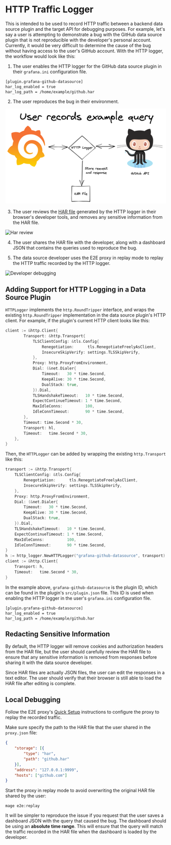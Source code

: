 # HTTP Traffic Logger

This is intended to be used to record HTTP traffic between a backend data source plugin and
the target API for debugging purposes. For example, let's say a user is attempting to demonstrate a bug
with the GitHub data source plugin that is not reproducible with the developer's personal account. Currently,
it would be very difficult to determine the cause of the bug without having access to the user's GitHub	account. With the
HTTP logger, the workflow would look like this:

1. The user enables the	HTTP logger for the GitHub data source plugin in their `grafana.ini` configuration file.

```
[plugin.grafana-github-datasource]
har_log_enabled = true
har_log_path = /home/example/github.har
```

2. The user reproduces the bug in their environment.

![User's envrionment](user.png)

3. The user reviews the [HAR file](https://en.wikipedia.org/wiki/HAR_(file_format)) generated by the HTTP logger in their browser's developer tools, and removes any sensitive information from the HAR file.

![Har review](har.png)

4. The user shares the HAR file with the developer, along with a dashboard JSON that contains the queries used to reproduce the bug.

4. The data source developer uses the E2E proxy in replay mode to replay the HTTP traffic recorded by the HTTP logger.

![Developer debugging](developer.png)

## Adding Support for HTTP Logging in a Data Source Plugin

`HTTPLogger` implements the `http.RoundTripper` interface, and wraps the existing `http.RoundTripper` implementation in
the data source plugin's HTTP client. For example, if the plugin's current HTTP client looks like this:

```go
client := &http.Client{
		Transport: &http.Transport{
			TLSClientConfig: &tls.Config{
				Renegotiation:      tls.RenegotiateFreelyAsClient,
				InsecureSkipVerify: settings.TLSSkipVerify,
			},
			Proxy: http.ProxyFromEnvironment,
			Dial: (&net.Dialer{
				Timeout:   30 * time.Second,
				KeepAlive: 30 * time.Second,
				DualStack: true,
			}).Dial,
			TLSHandshakeTimeout:   10 * time.Second,
			ExpectContinueTimeout: 1 * time.Second,
			MaxIdleConns:          100,
			IdleConnTimeout:       90 * time.Second,
		},
		Timeout: time.Second * 30,
		Transport: hl,
		Timeout:   time.Second * 30,
	},
}
```

Then, the `HTTPLogger` can be added by wrapping the existing `http.Transport` like this:

```go
transport := &http.Transport{
	TLSClientConfig: &tls.Config{
		Renegotiation:      tls.RenegotiateFreelyAsClient,
		InsecureSkipVerify: settings.TLSSkipVerify,
	},
	Proxy: http.ProxyFromEnvironment,
	Dial: (&net.Dialer{
		Timeout:   30 * time.Second,
		KeepAlive: 30 * time.Second,
		DualStack: true,
	}).Dial,
	TLSHandshakeTimeout:   10 * time.Second,
	ExpectContinueTimeout: 1 * time.Second,
	MaxIdleConns:          100,
	IdleConnTimeout:       90 * time.Second,
}
h := http_logger.NewHTTPLogger("grafana-github-datasource", transport)
client := &http.Client{
	Transport: h,
	Timeout:   time.Second * 30,
}
```

In the example above, `grafana-github-datasource` is the plugin ID, which can be found in the plugin's `src/plugin.json` file. This ID is used when enabling the HTTP logger in the user's `grafana.ini` configuration file.

```
[plugin.grafana-github-datasource]
har_log_enabled = true
har_log_path = /home/example/github.har
```

## Redacting Sensitive Information

By default, the HTTP logger will remove cookies and authorization headers from the HAR file, but the user should carefully
review the HAR file to ensure that any sensitive information is removed from responses before sharing it with the data source developer.

Since HAR files are actually JSON files, the user can edit the responses in a text editor. The user should verify that their browser is still able to load the HAR file after editing is complete.

## Local Debugging

Follow the E2E proxy's [Quick Setup](../README.md#quick-setup) instructions to configure the proxy to replay the recorded traffic.

Make sure specify the path to the HAR file that the user shared in the `proxy.json` file:

```json
{
	"storage": [{
		"type": "har",
		"path": "github.har"
	}],
	"address": "127.0.0.1:9999",
	"hosts": ["github.com"]
}
```

Start the proxy in replay mode to avoid overwriting the original HAR file shared by the user:

```
mage e2e:replay
```

It will be simpler to reproduce the issue if you request that the user saves a dashboard JSON with the query that caused the bug. The dashboard should be using an **absolute time range**. This will ensure that the query will match the traffic recorded in the HAR file when the dashboard is loaded by the developer.